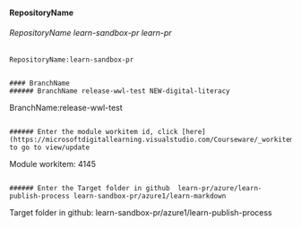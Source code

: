 #### RepositoryName	
###### RepositoryName  learn-sandbox-pr learn-pr
```
RepositoryName:learn-sandbox-pr
```
```

#### BranchName	
###### BranchName release-wwl-test NEW-digital-literacy
```
BranchName:release-wwl-test
```

###### Enter the module workitem id, click [here](https://microsoftdigitallearning.visualstudio.com/Courseware/_workitems/edit/4145) to go to view/update
```
Module workitem: 4145
```

###### Enter the Target folder in github  learn-pr/azure/learn-publish-process learn-sandbox-pr/azure1/learn-markdown
```
Target folder in github: learn-sandbox-pr/azure1/learn-publish-process
```